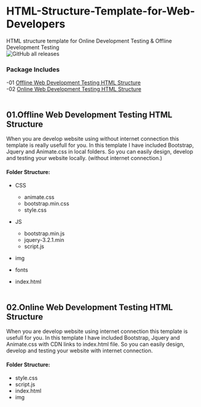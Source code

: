 # HTML-Structure-Template-for-Web-Developers
HTML structure template for Online Development Testing &amp; Offline Development Testing<br>
![GitHub all releases](https://img.shields.io/github/downloads/samithawijesekara/HTML-Structure-Template-for-Web-Developers/total?logo=GitHub)

### Package Includes
-01 [Offline Web Development Testing HTML Structure](#Offline)<br>
-02 [Online Web Development Testing HTML Structure](#Online)<br><br>

## 01.Offline Web Development Testing HTML Structure <a name="Offline"/>
When you are develop website using without internet connection this template is really usefull for you. In this template I have included Bootstrap, Jquery and Animate.css in local folders. So you can easily  design, develop and testing your website locally. (without internet connection.)

#### Folder Structure:

- CSS
    - animate.css
    - bootstrap.min.css
    - style.css
- JS
    - bootstrap.min.js
    - jquery-3.2.1.min
    - script.js    
- img
- fonts

- index.html
<br><br>


## 02.Online Web Development Testing HTML Structure <a name="Online"/>
When you are develop website using internet connection this template is usefull for you. In this template I have included Bootstrap, Jquery and Animate.css with CDN links to index.html file. So you can easily  design, develop and testing your website with internet connection.
#### Folder Structure:

- style.css
- script.js
- index.html
- img
